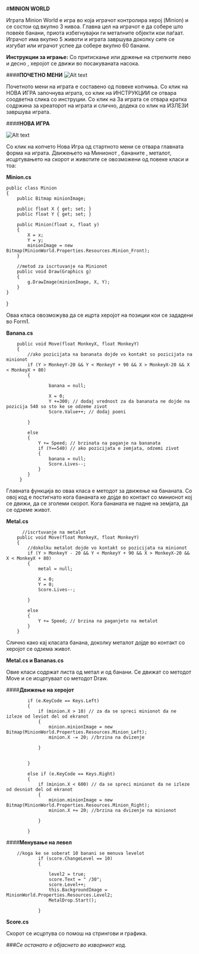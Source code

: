 #**MINION WORLD**

Играта Minion World  е игра во која играчот контролира херој (Minion) и се состои од вкупно 3 нивоа. Главна цел на играчот е да собере што повеќе банани, приота избегнувајки ги металните објекти кои паѓаат.  Играчот има вкупно 5 животи и играта завршува доколку сите се изгубат или играчот успее да собере вкупно 60 банани.


**Инструкции за играње:**
Со притискање или држење на стрелките лево и десно , херојот се движи во посакуваната насока. 

####**ПОЧЕТНО МЕНИ** 
![Alt text](http://s27.postimg.org/z7ielj2vn/MWSplash.png "Optional title")

Почетното мени на играта е составено од повеке копчиња. Со клик на НОВА ИГРА започнува играта, со клик на ИНСТРУКЦИИ се отвара соодветна слика со инструции. Со клик на За играта се отвара кратка содржина за креаторот на играта и слично, додека со клик на ИЗЛЕЗИ завршува играта.

####**НОВА ИГРА**

![Alt text](http://s23.postimg.org/55ksutggb/New_Game.png)

Со клик на копчето Нова Игра од стартното мени се отвара главната форма на играта.  Движењето на Минионот , бананите , металот, исцртувањето на скорот  и животите се овозможени од повеке класи и тоа:

**Minion.cs**


    public class Minion
    {
        public Bitmap minionImage;

        public float X { get; set; }
        public float Y { get; set; }

        public Minion(float x, float y)
        {
            X = x;
            Y = y;
            minionImage = new Bitmap(MinionWorld.Properties.Resources.Minion_Front);
        }

        //metod za iscrtuvanje na Minionot
        public void Draw(Graphics g)
        {
            g.DrawImage(minionImage, X, Y);
        }
    }
}

Оваа класа овозможува да се ицрта херојот на позиции кои се зададени во Form1.

**Banana.cs**


        
        public void Move(float MonkeyX, float MonkeyY)
        {
            //ako pozicijata na bananata dojde vo kontakt so pozicijata na minionot
            if (Y > MonkeyY-20 && Y < MonkeyY + 90 && X > MonkeyX-20 && X < MonkeyX + 80)
            {
                
                    banana = null;

                    X = 0;
                    Y +=300; // dodaj vrednost za da bananata ne dojde na pozicija 540 so sto ke se odzeme zivot
                    Score.Value++; // dodaj poeni
                
            }

            else
            {
                Y += Speed; // brzinata na paganje na bananata
                if (Y==540) // ako pozicijata e zemjata, odzemi zivot
                {
                    banana = null;
                    Score.Lives--;
                }
            }
         }

Главната функција во оваа класа е методот за движење на бананата. Со овој код е постигнато кога бананата ке дојде во контакт со минионот кој се движи, да се зголеми скорот. Кога бананата ке падне на земјата, да се одземе живот.

**Metal.cs**


          //iscrtuvanje na metalot
        public void Move(float MonkeyX, float MonkeyY)
        {
            //dokolku metalot dojde vo kontakt so pozicijata na minionot
            if (Y > MonkeyY - 20 && Y < MonkeyY + 90 && X > MonkeyX-20 && X < MonkeyX + 80)
            {
                metal = null;
                
                X = 0;
                Y = 0;
                Score.Lives--;

            }

            else
            {
                Y += Speed; // brzina na paganjeto na metalot
            }
        }

Слично како кај класата банана, доколку металот дојде во контакт со херојот се одзема живот.

**Metal.cs  и Bananas.cs**

Овие класи содржат листа од метал и од банани. Се движат со методот Move  и се исцртуваат со методот Draw.

####**Движење на херојот**


            if (e.KeyCode == Keys.Left)
            {
                if (minion.X > 10) // za da se spreci minionot da ne izleze od leviot del od ekranot
                {
                    minion.minionImage = new Bitmap(MinionWorld.Properties.Resources.Minion_Left);
                    minion.X -= 20; //brzina na dvizenje
                   
                }


            }

            else if (e.KeyCode == Keys.Right)
            {
                if (minion.X < 600) // da se spreci minionot da ne izleze od desniot del od ekranot
                {
                    minion.minionImage = new Bitmap(MinionWorld.Properties.Resources.Minion_Right);
                    minion.X += 20; //brzina na dvizenje na minionot
                 
                }

            }


####**Менување на левел**


        //koga ke se soberat 10 banani se menuva levelot 
                if (score.ChangeLevel == 10)
                {
                    
                    level2 = true;
                    score.Text = " /30";
                    score.Level++;
                    this.BackgroundImage = MinionWorld.Properties.Resources.Level2;
                    MetalDrop.Start();

                }

**Score.cs**

Скорот се исцртува со помош на стрингови и графика.

###*Се останато е објаснето во изворниот код.*
